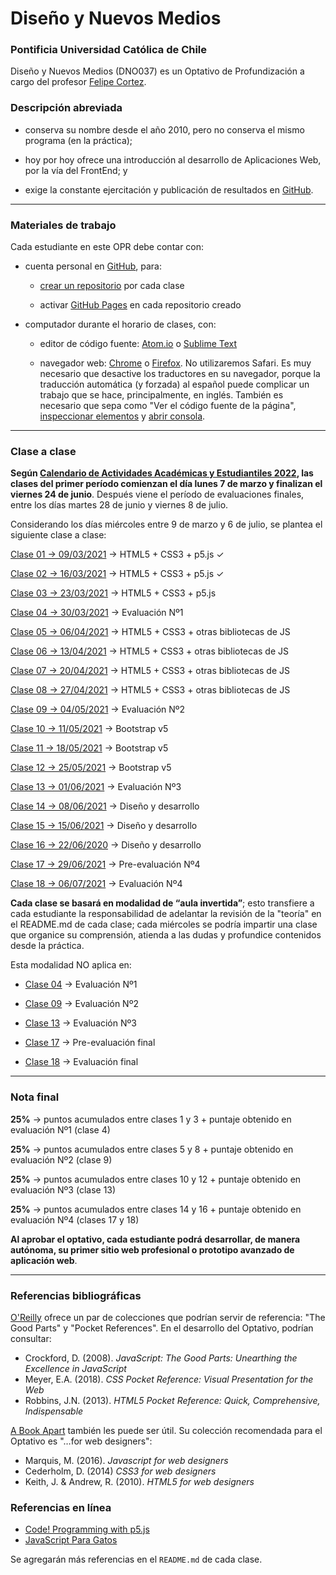 # Diseño y Nuevos Medios

### Pontificia Universidad Católica de Chile

Diseño y Nuevos Medios (DNO037) es un Optativo de Profundización a cargo del profesor [Felipe Cortez](https://faco.cl/).

### Descripción abreviada

- conserva su nombre desde el año 2010, pero no conserva el mismo programa (en la práctica);

- hoy por hoy ofrece una introducción al desarrollo de Aplicaciones Web, por la vía del FrontEnd; y

- exige la constante ejercitación y publicación de resultados en [GitHub](https://github.com/).

- - - - - - - - - -

### Materiales de trabajo

Cada estudiante en este OPR debe contar con:

- cuenta personal en [GitHub](https://github.com/join), para:

  - [crear un repositorio](https://docs.github.com/es/get-started/quickstart/create-a-repo) por cada clase

  - activar [GitHub Pages](https://docs.github.com/es/pages/getting-started-with-github-pages/creating-a-github-pages-site) en cada repositorio creado

- computador durante el horario de clases, con:

  - editor de código fuente: [Atom.io](https://atom.io/) o [Sublime Text](https://www.sublimetext.com/)

  - navegador web: [Chrome](https://www.google.com/intl/es-419/chrome/) o [Firefox](https://www.mozilla.org/es-CL/firefox/new/). No utilizaremos Safari. Es muy necesario que desactive los traductores en su navegador, porque la traducción automática (y forzada) al español puede complicar un trabajo que se hace, principalmente, en inglés. También es necesario que sepa como "Ver el código fuente de la página", [inspeccionar elementos](https://support.hostinger.es/es/articles/2333029-como-inspeccionar-los-elementos-del-sitio-web) y [abrir consola](https://transferwise.com/es/help/articles/2954851/como-abrir-la-consola-de-tu-navegador).


- - - - - - - - -

### Clase a clase

**Según [Calendario de Actividades Académicas y Estudiantiles 2022](https://admisionyregistros.uc.cl/noticias-alumnos/1711-calendario-academico-5), las clases del primer período comienzan el día lunes 7 de marzo y finalizan el viernes 24 de junio**. Después viene el período de evaluaciones finales, entre los días martes 28 de junio y viernes 8 de julio. 

Considerando los días miércoles entre 9 de marzo y 6 de julio, se plantea el siguiente clase a clase:


[Clase 01 → 09/03/2021](https://github.com/profesorfaco/dno037-2022/tree/main/clase-01) → HTML5 + CSS3 + p5.js ✓

[Clase 02 → 16/03/2021](https://github.com/profesorfaco/dno037-2022/tree/main/clase-02) → HTML5 + CSS3 + p5.js ✓

[Clase 03 → 23/03/2021](https://github.com/profesorfaco/dno037-2022/tree/main/clase-03) → HTML5 + CSS3 + p5.js

[Clase 04 → 30/03/2021](https://github.com/profesorfaco/dno037-2022/tree/main/clase-04) → Evaluación Nº1

[Clase 05 → 06/04/2021](https://github.com/profesorfaco/dno037-2022/tree/main/clase-05) → HTML5 + CSS3 + otras bibliotecas de JS

[Clase 06 → 13/04/2021](https://github.com/profesorfaco/dno037-2022/tree/main/clase-06) → HTML5 + CSS3 + otras bibliotecas de JS

[Clase 07 → 20/04/2021](https://github.com/profesorfaco/dno037-2022/tree/main/clase-07) → HTML5 + CSS3 + otras bibliotecas de JS

[Clase 08 → 27/04/2021](https://github.com/profesorfaco/dno037-2022/tree/main/clase-08) → HTML5 + CSS3 + otras bibliotecas de JS

[Clase 09 → 04/05/2021](https://github.com/profesorfaco/dno037-2022/tree/main/clase-09) → Evaluación Nº2

[Clase 10 → 11/05/2021](https://github.com/profesorfaco/dno037-2022/tree/main/clase-10) → Bootstrap v5

[Clase 11 → 18/05/2021](https://github.com/profesorfaco/dno037-2022/tree/main/clase-11) → Bootstrap v5

[Clase 12 → 25/05/2021](https://github.com/profesorfaco/dno037-2022/tree/main/clase-12) → Bootstrap v5

[Clase 13 → 01/06/2021](https://github.com/profesorfaco/dno037-2022/tree/main/clase-13) → Evaluación Nº3

[Clase 14 → 08/06/2021](https://github.com/profesorfaco/dno037-2022/tree/main/clase-14) → Diseño y desarrollo

[Clase 15 → 15/06/2021](https://github.com/profesorfaco/dno037-2022/tree/main/clase-15) → Diseño y desarrollo

[Clase 16 → 22/06/2020](https://github.com/profesorfaco/dno037-2022/tree/main/clase-16) → Diseño y desarrollo

[Clase 17 → 29/06/2021](https://github.com/profesorfaco/dno037-2022/tree/main/clase-17) → Pre-evaluación Nº4

[Clase 18 → 06/07/2021](https://github.com/profesorfaco/dno037-2022/tree/main/clase-18) → Evaluación Nº4

**Cada clase se basará en modalidad de “aula invertida”**; esto transfiere a cada estudiante la responsabilidad de adelantar la revisión de la "teoría" en el README.md de cada clase; cada miércoles se podría impartir una clase que organice su comprensión, atienda a las dudas y profundice contenidos desde la práctica.

Esta modalidad NO aplica en:

- [Clase 04](https://github.com/profesorfaco/dno037-2022/tree/main/clase-04) → Evaluación Nº1

- [Clase 09](https://github.com/profesorfaco/dno037-2022/tree/main/clase-09) → Evaluación Nº2

- [Clase 13](https://github.com/profesorfaco/dno037-2022/tree/main/clase-13) → Evaluación Nº3

- [Clase 17](https://github.com/profesorfaco/dno037-2022/tree/main/clase-17) → Pre-evaluación final

- [Clase 18](https://github.com/profesorfaco/dno037-2022/tree/main/clase-18) → Evaluación final

- - - - - - - -

### Nota final

**25%** → puntos acumulados entre clases 1 y 3 + puntaje obtenido en evaluación Nº1 (clase 4)

**25%** → puntos acumulados entre clases 5 y 8 + puntaje obtenido en evaluación Nº2 (clase 9)

**25%** → puntos acumulados entre clases 10 y 12 + puntaje obtenido en evaluación Nº3 (clase 13)

**25%** → puntos acumulados entre clases 14 y 16 + puntaje obtenido en evaluación Nº4 (clases 17 y 18)

**Al aprobar el optativo, cada estudiante podrá desarrollar, de manera autónoma, su primer sitio web profesional o prototipo avanzado de aplicación web**.

- - - - - - - 

### Referencias bibliográficas

[O'Reilly](http://shop.oreilly.com/) ofrece un par de colecciones que podrían servir de referencia: "The Good Parts" y "Pocket References". En el desarrollo del Optativo, podrían consultar: 

- Crockford, D. (2008). *JavaScript: The Good Parts: Unearthing the Excellence in JavaScript*
- Meyer, E.A. (2018). *CSS Pocket Reference: Visual Presentation for the Web*
- Robbins, J.N. (2013). *HTML5 Pocket Reference: Quick, Comprehensive, Indispensable*

[A Book Apart](https://abookapart.com/) también les puede ser útil. Su colección recomendada para el Optativo es "…for web designers":

- Marquis, M. (2016). *Javascript for web designers*
- Cederholm, D. (2014) *CSS3 for web designers*
- Keith, J. & Andrew, R. (2010). *HTML5 for web designers*

### Referencias en línea

- [Code! Programming with p5.js](https://youtube.com/playlist?list=PLRqwX-V7Uu6Zy51Q-x9tMWIv9cueOFTFA)
- [JavaScript Para Gatos](https://jsparagatos.com/)

Se agregarán más referencias en el `README.md` de cada clase.
